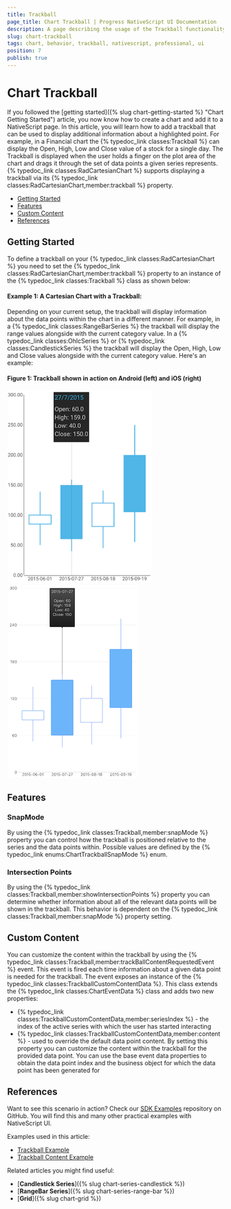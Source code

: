 ```yaml
---
title: Trackball
page_title: Chart Trackball | Progress NativeScript UI Documentation
description: A page describing the usage of the Trackball functionality
slug: chart-trackball
tags: chart, behavior, trackball, nativescript, professional, ui
position: 7
publish: true
---
```


# Chart Trackball

If you followed the [getting started]({% slug chart-getting-started %} "Chart Getting Started") article, you now know how to create a chart and add it to a NativeScript page. In this article, you will learn how to add a trackball that can be used to display additional information about a highlighted point. For example, in a Financial chart the {% typedoc_link classes:Trackball %} can display the Open, High, Low and Close value of a stock for a single day. The Trackball is displayed when the user holds a finger on the plot area of the chart and drags it through the set of data points a given series represents. {% typedoc_link classes:RadCartesianChart %} supports displaying a trackball via its {% typedoc_link classes:RadCartesianChart,member:trackball %} property.

* [Getting Started](#getting-started)
* [Features](#features)
* [Custom Content](#custom-content)
* [References](#references)

## Getting Started
To define a trackball on your {% typedoc_link classes:RadCartesianChart %} you need to set the {% typedoc_link classes:RadCartesianChart,member:trackball %} property to an instance of the {% typedoc_link classes:Trackball %} class as shown below:

#### Example 1: A Cartesian Chart with a Trackball:

<snippet id='chart-trackball-xml'/>

Depending on your current setup, the trackball will display information about the data points within the chart in a different manner. For example, in a {% typedoc_link classes:RangeBarSeries %} the trackball will display the range values alongside with the current category value. In a {% typedoc_link classes:OhlcSeries %} or {% typedoc_link classes:CandlestickSeries %} the trackball will display the Open, High, Low and Close values alongside with the current category value. Here's an example:

#### Figure 1: Trackball shown in action on Android (left) and iOS (right)

![TelerikUI-Chart-Behaviors-Trackball](../../img/ns_ui/trackball_candlestick_android.png "Trackball with Candlestick Series on Android") ![TelerikUI-Chart-Behaviors-Trackball](../../img/ns_ui/trackball_candlestick_ios.png "Trackball with Candlestick Series on iOS")

## Features

### SnapMode
By using the {% typedoc_link classes:Trackball,member:snapMode %} property you can control how the trackball is positioned relative to the series and the data points within. Possible values are defined by the {% typedoc_link enums:ChartTrackballSnapMode %} enum.

### Intersection Points
By using the {% typedoc_link classes:Trackball,member:showIntersectionPoints %} property you can determine whether information about all of the relevant data points will be shown in the trackball. This behavior is dependent on the {% typedoc_link classes:Trackball,member:snapMode %} property setting.

## Custom Content

You can customize the content within the trackball by using the {% typedoc_link classes:Trackball,member:trackBallContentRequestedEvent %} event. This event is fired each time information about a given data point is needed for the trackball. The event exposes an instance of the {% typedoc_link classes:TrackballCustomContentData %}. This class extends the {% typedoc_link classes:ChartEventData %} class and adds two new properties:
- {% typedoc_link classes:TrackballCustomContentData,member:seriesIndex %} - the index of the active series with which the user has started interacting
- {% typedoc_link classes:TrackballCustomContentData,member:content %} - used to override the default data point content. By setting this property you can customize the content within the trackball for the provided data point. You can use the base event data properties to obtain the data point index and the business object for which the data point has been generated for

## References

Want to see this scenario in action?
Check our [SDK Examples](https://github.com/NativeScript/nativescript-ui-samples) repository on GitHub. You will find this and many other practical examples with NativeScript UI.

Examples used in this article:

* [Trackball Example](https://github.com/NativeScript/nativescript-ui-samples/tree/master/chart/app/examples/behaviors)
* [Trackball Content Example](https://github.com/NativeScript/nativescript-ui-samples/tree/master/chart/app/examples/behaviors)

Related articles you might find useful:

* [**Candlestick Series**]({% slug chart-series-candlestick %})
* [**RangeBar Series**]({% slug chart-series-range-bar %})
* [**Grid**]({% slug chart-grid %})
